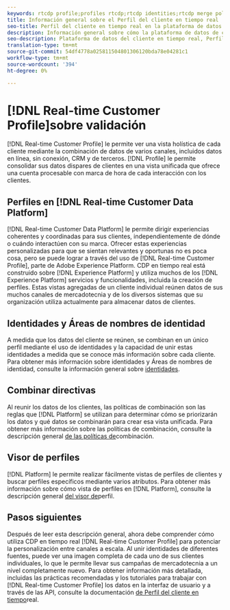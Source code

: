```yaml
---
keywords: rtcdp profile;profiles rtcdp;rtcdp identities;rtcdp merge policies;real-time customer profile
title: Información general sobre el Perfil del cliente en tiempo real
seo-title: Perfil del cliente en tiempo real en la plataforma de datos del cliente en tiempo real
description: Información general sobre cómo la plataforma de datos de clientes en tiempo real le permite dirigir experiencias relevantes, coherentes y coordinadas para sus clientes mediante Perfiles de clientes en tiempo real.
seo-description: Plataforma de datos del cliente en tiempo real, Perfil, datos, experiencias, canales
translation-type: tm+mt
source-git-commit: 54df4778a025811504801306120bda78e04281c1
workflow-type: tm+mt
source-wordcount: '394'
ht-degree: 0%

---
```



# [!DNL Real-time Customer Profile]sobre validación

[!DNL Real-time Customer Profile] le permite ver una vista holística de cada cliente mediante la combinación de datos de varios canales, incluidos datos en línea, sin conexión, CRM y de terceros. [!DNL Profile] le permite consolidar sus datos dispares de clientes en una vista unificada que ofrece una cuenta procesable con marca de hora de cada interacción con los clientes.

## Perfiles en [!DNL Real-time Customer Data Platform]

[!DNL Real-time Customer Data Platform] le permite dirigir experiencias coherentes y coordinadas para sus clientes, independientemente de dónde o cuándo interactúen con su marca. Ofrecer estas experiencias personalizadas para que se sientan relevantes y oportunas no es poca cosa, pero se puede lograr a través del uso de [!DNL Real-time Customer Profile], parte de Adobe Experience Platform. CDP en tiempo real está construido sobre [!DNL Experience Platform] y utiliza muchos de los [!DNL Experience Platform] servicios y funcionalidades, incluida la creación de perfiles. Estas vistas agregadas de un cliente individual reúnen datos de sus muchos canales de mercadotecnia y de los diversos sistemas que su organización utiliza actualmente para almacenar datos de clientes.

## Identidades y Áreas de nombres de identidad

A medida que los datos del cliente se reúnen, se combinan en un único perfil mediante el uso de identidades y la capacidad de unir estas identidades a medida que se conoce más información sobre cada cliente. Para obtener más información sobre identidades y Áreas de nombres de identidad, consulte la información general sobre [identidades](/help/rtcdp/profile/identities-overview.md).

## Combinar directivas

Al reunir los datos de los clientes, las políticas de combinación son las reglas que [!DNL Platform] se utilizan para determinar cómo se priorizarán los datos y qué datos se combinarán para crear esa vista unificada. Para obtener más información sobre las políticas de combinación, consulte la descripción general [de las políticas de](/help/rtcdp/profile/merge-policies.md)combinación.

## Visor de perfiles

[!DNL Platform] le permite realizar fácilmente vistas de perfiles de clientes y buscar perfiles específicos mediante varios atributos. Para obtener más información sobre cómo vista de perfiles en [!DNL Platform], consulte la descripción general [del visor de](/help/rtcdp/profile/profile-viewer.md)perfil.

## Pasos siguientes

Después de leer esta descripción general, ahora debe comprender cómo utiliza CDP en tiempo real [!DNL Real-time Customer Profile] para potenciar la personalización entre canales a escala. Al unir identidades de diferentes fuentes, puede ver una imagen completa de cada uno de sus clientes individuales, lo que le permite llevar sus campañas de mercadotecnia a un nivel completamente nuevo. Para obtener información más detallada, incluidas las prácticas recomendadas y los tutoriales para trabajar con [!DNL Real-time Customer Profile] los datos en la interfaz de usuario y a través de las API, consulte la documentación [de Perfil del cliente en tiempo](../../profile/home.md)real.